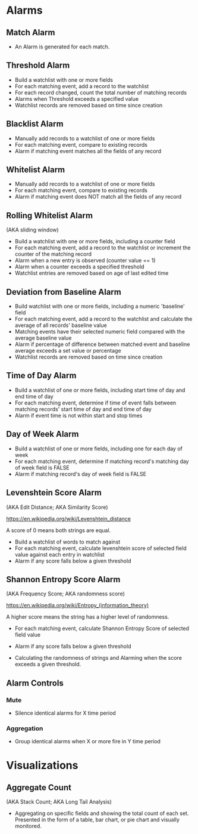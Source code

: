 # Alarms

## Match Alarm
- An Alarm is generated for each match.

## Threshold Alarm
- Build a watchlist with one or more fields
- For each matching event, add a record to the watchlist
- For each record changed, count the total number of matching records
- Alarms when Threshold exceeds a specified value
- Watchlist records are removed based on time since creation

## Blacklist Alarm
- Manually add records to a watchlist of one or more fields
- For each matching event, compare to existing records
- Alarm if matching event matches all the fields of any record
 
## Whitelist Alarm
- Manually add records to a watchlist of one or more fields
- For each matching event, compare to existing records
- Alarm if matching event does NOT match all the fields of any record

## Rolling Whitelist Alarm

(AKA sliding window)

- Build a watchlist with one or more fields, including a counter field
- For each matching event, add a record to the watchlist or increment the counter of the matching record
- Alarm when a new entry is observed (counter value == 1)
- Alarm when a counter exceeds a specified threshold
- Watchlist entries are removed based on age of last edited time

## Deviation from Baseline Alarm
- Build watchlist with one or more fields, including a numeric 'baseline' field
- For each matching event, add a record to the watchlist and calculate the average of all records' baseline value
- Matching events have their selected numeric field compared with the average baseline value
- Alarm if percentage of difference between matched event and baseline average exceeds a set value or percentage
- Watchlist records are removed based on time since creation

## Time of Day Alarm
- Build a watchlist of one or more fields, including start time of day and end time of day
- For each matching event, determine if time of event falls between matching records' start time of day and end time of day
- Alarm if event time is not within start and stop times

## Day of Week Alarm
- Build a watchlist of one or more fields, including one for each day of week
- For each matching event, determine if matching record's matching day of week field is FALSE
- Alarm if matching record's day of week field is FALSE

## Levenshtein Score Alarm

(AKA Edit Distance; AKA Similarity Score)

https://en.wikipedia.org/wiki/Levenshtein_distance

A score of 0 means both strings are equal.

- Build a watchlist of words to match against
- For each matching event, calculate levenshtein score of selected field value against each entry in watchlist
- Alarm if any score falls below a given threshold

## Shannon Entropy Score Alarm

(AKA Frequency Score; AKA randomness score)

https://en.wikipedia.org/wiki/Entropy_(information_theory)

A higher score means the string has a higher level of randomness.

- For each matching event, calculate Shannon Entropy Score of selected field value
- Alarm if any score falls below a given threshold

- Calculating the randomness of strings and Alarming when the score exceeds a given threshold.


## Alarm Controls

### Mute
- Silence identical alarms for X time period

### Aggregation
- Group identical alarms when X or more fire in Y time period

# Visualizations

## Aggregate Count

(AKA Stack Count; AKA Long Tail Analysis)

- Aggregating on specific fields and showing the total count of each set. Presented in the form of a table, bar chart, or pie chart and visually monitored.
